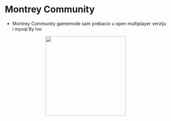 # Montrey Community
- Montrey Community gamemode sam prebacio u open multiplayer verziju i mysql
By Ivo 
<p align="center">
  <img src="https://i.ibb.co/fGs5kw8/Montrey-Logo.png" width=250>
</p>

